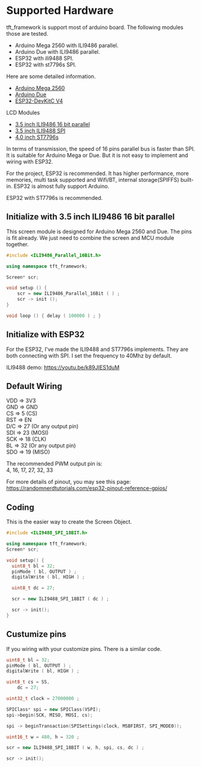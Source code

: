 # Supported Hardware

tft_framework is support most of arduino board. The following modules those are tested.

- Arduino Mega 2560 with ILI9486 parallel.
- Arduino Due with ILI9486 parallel.
- ESP32 with ili9488 SPI.
- ESP32 with st7796s SPI.

Here are some detailed information.
- [Arduino Mega 2560](https://docs.arduino.cc/hardware/mega-2560)
- [Arduino Due](https://docs.arduino.cc/hardware/due)
- [ESP32-DevKitC V4](https://docs.espressif.com/projects/esp-idf/en/latest/esp32/hw-reference/esp32/get-started-devkitc.html)

LCD Modules
- [3.5 inch ILI9486 16 bit  parallel](http://www.lcdwiki.com/zh/3.5inch_16BIT_Module_ILI9486_SKU:MRB3503)
- [3.5 inch ILI9488 SPI](http://www.lcdwiki.com/zh/3.5inch_SPI_Module_ILI9488_SKU:MSP3520)
- [4.0 inch ST7796s](http://www.lcdwiki.com/zh/3.5inch_SPI_Module_ILI9488_SKU:MSP3520)

In terms of transmission, the speed of 16 pins parallel bus is faster than SPI. It is suitable for Arduino Mega or Due. But it is not easy to implement and wiring with ESP32.

For the project, ESP32 is recommended. It has higher performance, more memories, multi task supported and Wifi/BT, internal storage(SPIFFS) built-in. ESP32 is almost fully support Arduino. 

ESP32 with ST7796s is recommended.

## Initialize with 3.5 inch ILI9486 16 bit  parallel
This screen module is designed for Arduino Mega 2560 and Due. The pins is fit already. We just need to combine the screen and MCU module together.

```cpp
#include <ILI9486_Parallel_16Bit.h>

using namespace tft_framework;

Screen* scr;

void setup () {
    scr = new ILI9486_Parallel_16Bit ( ) ;
    scr -> init ();
}

void loop () { delay ( 100000 ) ; }
```

## Initialize with ESP32

For the ESP32, I've made the ILI9488 and ST7796s implements. They are both connecting with SPI. I set the frequency to 40Mhz by default.

ILI9488 demo: https://youtu.be/k89JIES1duM

## Default Wiring
VDD => 3V3\
GND => GND\
CS  => 5 (CS)\
RST => EN\
D/C => 27 (Or any output pin)\
SDI => 23 (MOSI)\
SCK => 18 (CLK)\
BL  => 32 (Or any output pin)\
SDO => 19 (MISO)

The recommended PWM output pin is:\
4, 16, 17, 27, 32, 33

For more details of pinout, you may see this page:\
https://randomnerdtutorials.com/esp32-pinout-reference-gpios/
## Coding
This is the easier way to create the Screen Object.
```cpp
#include <ILI9488_SPI_18BIT.h>

using namespace tft_framework;
Screen* scr;

void setup() {
  uint8_t bl = 32;
  pinMode ( bl, OUTPUT ) ;
  digitalWrite ( bl, HIGH ) ;

  uint8_t dc = 27;

  scr = new ILI9488_SPI_18BIT ( dc ) ;

  scr -> init();
}
```

## Custumize pins
If you wiring with your customize pins. There is a similar code.
```cpp
uint8_t bl = 32;
pinMode ( bl, OUTPUT ) ;
digitalWrite ( bl, HIGH ) ;

uint8_t cs = SS,
	dc = 27;

uint32_t clock = 27000000 ;

SPIClass* spi = new SPIClass(VSPI);
spi->begin(SCK, MISO, MOSI, cs);

spi -> beginTransaction(SPISettings(clock, MSBFIRST, SPI_MODE0));

uint16_t w = 480, h = 320 ;

scr = new ILI9488_SPI_18BIT ( w, h, spi, cs, dc ) ;

scr -> init();
```
